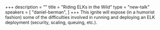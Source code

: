 +++
description = ""
title = "Riding ELKs in the Wild"
type = "new-talk"
speakers = [
        "daniel-berman",
]
+++
This ignite will expose (in a humorist fashion) some of the difficulties involved in running and deploying an ELK deployment (security, scaling, queuing, etc.).